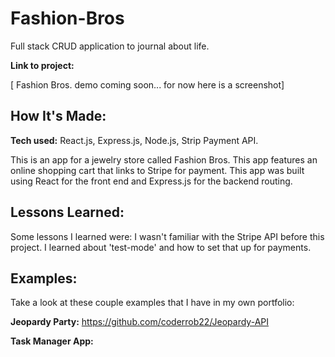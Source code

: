 # Fashion-Bros
Full stack CRUD application to journal about life. 

**Link to project:** 

[ Fashion Bros. demo coming soon... for now here is a screenshot]




## How It's Made:

**Tech used:** React.js, Express.js, Node.js, Strip Payment API.

This is an app for a jewelry store called Fashion Bros. This app features an online shopping cart that links to Stripe for payment. This app was built using React for the front end and Express.js for the backend routing. 

## Lessons Learned:

Some lessons I learned were: 
I wasn't familiar with the Stripe API before this project. I learned about 'test-mode' and how to set that up for payments. 

## Examples:
Take a look at these couple examples that I have in my own portfolio:

**Jeopardy Party:** https://github.com/coderrob22/Jeopardy-API

**Task Manager App:** 